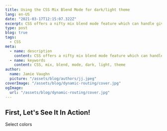 ```yaml
---
title: Using the CSS Mix Blend Mode for dark/light theme
lang: en-US
date: "2021-03-17T12:15:07.322Z"
excerpt: CSS offers a nifty mix blend mode feature which can handle giving text a contrasting color based on the background color.
type: post
blog: true
tags:
  - CSS
meta:
  - name: description
    content: CSS offers a nifty mix blend mode feature which can handle giving text a contrasting color based on the background color.
  - name: keywords
    content: CSS, mix, blend, mode, dark, light, theme
author:
  name: Jamie Vaughn
  picture: "/assets/blog/authors/jj.jpeg"
coverImage: "/assets/blog/dynamic-routing/cover.jpg"
ogImage:
  url: "/assets/blog/dynamic-routing/cover.jpg"
---
```


## First, Let's See It In Action!

Select colors

<MixBlendMode />
